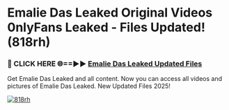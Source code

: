 # Emalie Das Leaked Original Videos 0nlyFans Leaked - Files Updated! (818rh)

<h3>🔴 CLICK HERE 🌐==►► <a href="https://tinyurl.com/2jnfzry5" rel="nofollow">Emalie Das Leaked Updated Files</a></h3>

Get Emalie Das Leaked and all content. Now you can access all videos and pictures of Emalie Das Leaked. New Updated Files 2025!

[![818rh](https://i.imgur.com/GyGTBgg.gif)](https://tinyurl.com/2jnfzry5)

